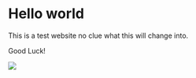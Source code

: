 <h1>Hello world</h1>
<p>This is a test website no clue what this will change into.</p>
<p>Good Luck!</p>
<img src ="ForClass.jpeg"></img>
